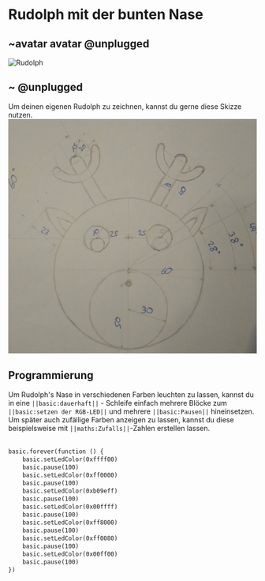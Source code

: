 # Rudolph mit der bunten Nase
## ~avatar avatar @unplugged
![Rudolph](https://github.com/r00b1nh00d/rudolph_mit_der_bunten_nase/blob/master/Rudolph2.gif?raw=true) <br>

## ~ @unplugged
Um deinen eigenen Rudolph zu zeichnen, kannst du gerne diese Skizze nutzen. <br>
![Skizze](https://github.com/r00b1nh00d/rudolph_mit_der_bunten_nase/blob/master/RentierSkizze2.jpg?raw=true)


## Programmierung
Um Rudolph's Nase in verschiedenen Farben leuchten zu lassen, kannst du in eine ``||basic:dauerhaft||`` - Schleife einfach mehrere Blöcke zum ``||basic:setzen der RGB-LED||`` und mehrere ``||basic:Pausen||`` hineinsetzen. <br>
Um später auch zufällige Farben anzeigen zu lassen, kannst du diese beispielsweise mit ``||maths:Zufalls||``-Zahlen erstellen lassen. 
```blocks

basic.forever(function () {
    basic.setLedColor(0xffff00)
    basic.pause(100)
    basic.setLedColor(0xff0000)
    basic.pause(100)
    basic.setLedColor(0xb09eff)
    basic.pause(100)
    basic.setLedColor(0x00ffff)
    basic.pause(100)
    basic.setLedColor(0xff8000)
    basic.pause(100)
    basic.setLedColor(0xff0080)
    basic.pause(100)
    basic.setLedColor(0x00ff00)
    basic.pause(100)
})
```
